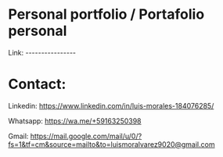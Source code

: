 # Personal portfolio / Portafolio personal

Link: ----------------

# Contact:

Linkedin: https://www.linkedin.com/in/luis-morales-184076285/

Whatsapp: https://wa.me/+59163250398

Gmail: https://mail.google.com/mail/u/0/?fs=1&tf=cm&source=mailto&to=luismoralvarez9020@gmail.com
